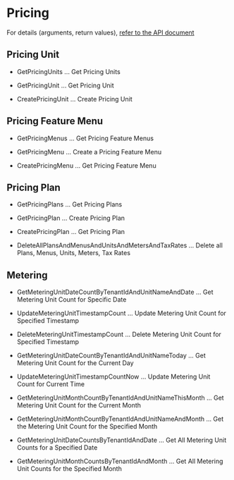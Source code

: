 # Pricing

For details (arguments, return values), [refer to the API document](https://docs.saasus.io/reference/getpricingunits)

## Pricing Unit

- GetPricingUnits ... Get Pricing Units

- GetPricingUnit ... Get Pricing Unit
- CreatePricingUnit ... Create Pricing Unit

## Pricing Feature Menu

- GetPricingMenus ... Get Pricing Feature Menus

- GetPricingMenu ... Create a Pricing Feature Menu
- CreatePricingMenu ... Get Pricing Feature Menu

## Pricing Plan

- GetPricingPlans ... Get Pricing Plans

- GetPricingPlan ... Create Pricing Plan
- CreatePricingPlan ... Get Pricing Plan

- DeleteAllPlansAndMenusAndUnitsAndMetersAndTaxRates ... Delete all Plans, Menus, Units, Meters, Tax Rates

## Metering

- GetMeteringUnitDateCountByTenantIdAndUnitNameAndDate ... Get Metering Unit Count for Specific Date
- UpdateMeteringUnitTimestampCount ... Update Metering Unit Count for Specified Timestamp
- DeleteMeteringUnitTimestampCount ... Delete Metering Unit Count for Specified Timestamp

- GetMeteringUnitDateCountByTenantIdAndUnitNameToday ... Get Metering Unit Count for the Current Day
- UpdateMeteringUnitTimestampCountNow ... Update Metering Unit Count for Current Time

- GetMeteringUnitMonthCountByTenantIdAndUnitNameThisMonth ... Get Metering Unit Count for the Current Month
- GetMeteringUnitMonthCountByTenantIdAndUnitNameAndMonth ... Get the Metering Unit Count for the Specified Month

- GetMeteringUnitDateCountsByTenantIdAndDate ... Get All Metering Unit Counts for a Specified Date
- GetMeteringUnitMonthCountsByTenantIdAndMonth ... Get All Metering Unit Counts for the Specified Month
